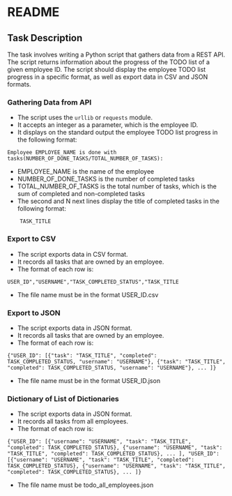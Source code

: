 # README

## Task Description

The task involves writing a Python script that gathers data from a REST API. The script returns information about the progress of the TODO list of a given employee ID. The script should display the employee TODO list progress in a specific format, as well as export data in CSV and JSON formats.

### Gathering Data from API

- The script uses the `urllib` or `requests` module.
- It accepts an integer as a parameter, which is the employee ID.
- It displays on the standard output the employee TODO list progress in the following format:

```
Employee EMPLOYEE_NAME is done with tasks(NUMBER_OF_DONE_TASKS/TOTAL_NUMBER_OF_TASKS):
```
- EMPLOYEE_NAME is the name of the employee
- NUMBER_OF_DONE_TASKS is the number of completed tasks
- TOTAL_NUMBER_OF_TASKS is the total number of tasks, which is the sum of completed and non-completed tasks
- The second and N next lines display the title of completed tasks in the following format:

```
    TASK_TITLE
```

### Export to CSV

- The script exports data in CSV format.
- It records all tasks that are owned by an employee.
- The format of each row is:

```
USER_ID","USERNAME","TASK_COMPLETED_STATUS","TASK_TITLE
```

- The file name must be in the format USER_ID.csv

### Export to JSON

- The script exports data in JSON format.
- It records all tasks that are owned by an employee.
- The format of each row is:

```
{"USER_ID": [{"task": "TASK_TITLE", "completed": TASK_COMPLETED_STATUS, "username": "USERNAME"}, {"task": "TASK_TITLE", "completed": TASK_COMPLETED_STATUS, "username": "USERNAME"}, ... ]}
```

- The file name must be in the format USER_ID.json

### Dictionary of List of Dictionaries

- The script exports data in JSON format.
- It records all tasks from all employees.
- The format of each row is:

```
{"USER_ID": [{"username": "USERNAME", "task": "TASK_TITLE", "completed": TASK_COMPLETED_STATUS}, {"username": "USERNAME", "task": "TASK_TITLE", "completed": TASK_COMPLETED_STATUS}, ... ], "USER_ID": [{"username": "USERNAME", "task": "TASK_TITLE", "completed": TASK_COMPLETED_STATUS}, {"username": "USERNAME", "task": "TASK_TITLE", "completed": TASK_COMPLETED_STATUS}, ... ]}
```

- The file name must be todo_all_employees.json